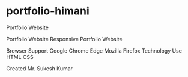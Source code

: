 # portfolio-himani
Portfolio Website



Portfolio Website
Responsive Portfolio Website

Browser Support
Google Chrome 
Edge
Mozilla
Firefox
Technology Use
HTML 
CSS 

Created 
Mr. Sukesh Kumar
